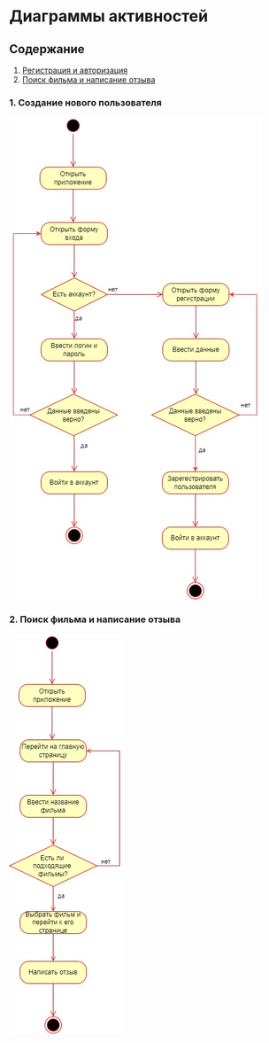 # Диаграммы активностей

## Содержание
1. [Регистрация и авторизация](#1)
2. [Поиск фильма и написание отзыва](#2)

### 1. Создание нового пользователя<a name="1"></a>

![Профиль пользователя](images/activity_auth.jpg)

### 2. Поиск фильма и написание отзыва<a name="2"></a>

![Профиль пользователя](images/activity_movie.jpg)